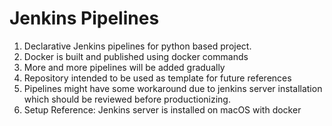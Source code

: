 # Jenkins Pipelines

1. Declarative Jenkins pipelines for python based project.
2. Docker is built and published using docker commands 
3. More and more pipelines will be added gradually
4. Repository intended to be used as template for future references
5. Pipelines might have some workaround due to jenkins server installation which should be reviewed before productionizing.
6. Setup Reference: Jenkins server is installed on macOS with docker
